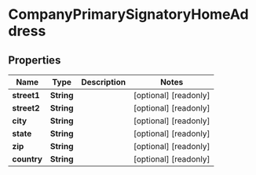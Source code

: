 

# CompanyPrimarySignatoryHomeAddress


## Properties

| Name | Type | Description | Notes |
|------------ | ------------- | ------------- | -------------|
|**street1** | **String** |  |  [optional] [readonly] |
|**street2** | **String** |  |  [optional] [readonly] |
|**city** | **String** |  |  [optional] [readonly] |
|**state** | **String** |  |  [optional] [readonly] |
|**zip** | **String** |  |  [optional] [readonly] |
|**country** | **String** |  |  [optional] [readonly] |



